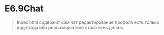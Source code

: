 # E6.9Chat
> Index html содержит сам чат
>редактирование профиля есть только виде кода ибо реализацию мне стала лень делать
